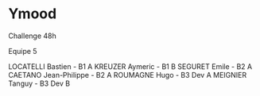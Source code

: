 # Ymood
Challenge 48h

Equipe 5

LOCATELLI Bastien - B1 A
KREUZER Aymeric - B1 B
SEGURET Emile - B2 A
CAETANO Jean-Philippe - B2 A 
ROUMAGNE Hugo - B3 Dev A
MEIGNIER Tanguy - B3 Dev B

